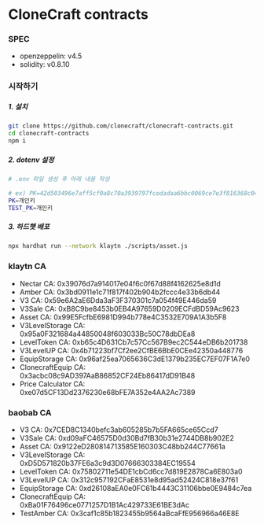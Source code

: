 # CloneCraft contracts



### SPEC

- openzeppelin: v4.5
- solidity: v0.8.10



### 시작하기

##### 1. 설치

```sh
git clone https://github.com/clonecraft/clonecraft-contracts.git
cd clonecraft-contracts
npm i
```

##### 2. dotenv 설정

```sh
# .env 파일 생성 후 아래 내용 작성

# ex) PK=42d503496e7aff5cf0a8c70a3939797fcedadaa6bbc0069ce7e3f816368c04f7
PK=개인키
TEST_PK=개인키
```

##### 3. 하드햇 배포

```sh
npx hardhat run --network klaytn ./scripts/asset.js
```



### klaytn CA

- Nectar CA: 0x39076d7a914017e04f6c0f67d88f4162625e8d1d
- Amber CA: 0x3bd0911e1c71f817f402b904b2fccc4e33b6db44
- V3 CA: 0x59e6A2aE6Dda3aF3F370301c7a054f49E446da59
- V3Sale CA: 0xB8C9be8453b0EB4A97659D0209ECFdBD59Ac9623
- Asset CA: 0x99E5FcfbE6981D994b778e4C3532E709A1A3b5F8
- V3LevelStorage CA: 0x95a0F321684a44850048f603033Bc50C78dbDEa8
- LevelToken CA: 0xb65c4D631Cb7c57Cc567B9ec2C544eDB6b201738
- V3LevelUP CA: 0x4b71223bf7Cf2ee2CfBE6BbE0CEe42350a448776
- EquipStorage CA: 0x96af25ea7065636C3dE1379b235EC7EF07F1A7e0
- ClonecraftEquip CA: 0x3acbc08c9AD397AaB86852CF24Eb86417dD91B48
- Price Calculator CA: 0xe07d5CF13Dd2376230e68bFE7A352e4AA2Ac7389

### baobab CA

- V3 CA: 0x7CED8C1340befc3ab605285b7b5FA665ce65Ccd7
- V3Sale CA: 0xd09aFC46575D0d30Bd7fB30b31e2744DB8b902E2
- Asset CA: 0x9122eD280814713585E160303C48bb244C77661a
- V3LevelStorage CA: 0xD5D571820b37FE6a3c9d3D07666303384EC19554
- LevelToken CA: 0x75802711e54DE1cbCd6cc7d819E2878Ca6E803a0
- V3LevelUP CA: 0x312c957192CFaE8531e8d95ad52424C818e37f61
- EquipStorage CA: 0xd26108aEA0e0FC61b4443C31106bbe0E9484c7ea
- ClonecraftEquip CA: 0xBa01F76496ce0771257D1B1Ac429733E61BE3dAc
- TestAmber CA: 0x3caf1c85b1823455b9564aBcaFfE956966a46E8E
